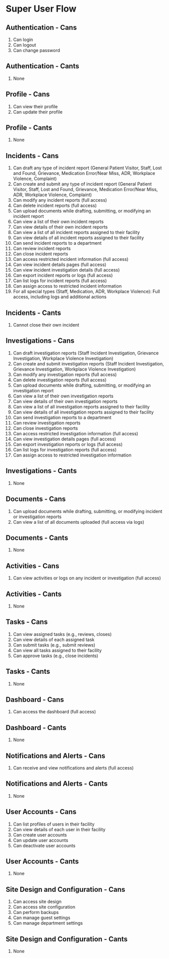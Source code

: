 # Super User Flow

## Authentication - Cans

1. Can login
2. Can logout
3. Can change password

## Authentication - Cants

1. None

## Profile - Cans

1. Can view their profile
2. Can update their profile

## Profile - Cants

1. None

## Incidents - Cans

1. Can draft any type of incident report (General Patient Visitor, Staff, Lost and Found, Grievance, Medication Error/Near Miss, ADR, Workplace Violence, Complaint)
2. Can create and submit any type of incident report (General Patient Visitor, Staff, Lost and Found, Grievance, Medication Error/Near Miss, ADR, Workplace Violence, Complaint)
3. Can modify any incident reports (full access)
4. Can delete incident reports (full access)
5. Can upload documents while drafting, submitting, or modifying an incident report
6. Can view a list of their own incident reports
7. Can view details of their own incident reports
8. Can view a list of all incident reports assigned to their facility
9. Can view details of all incident reports assigned to their facility
10. Can send incident reports to a department
11. Can review incident reports
12. Can close incident reports
13. Can access restricted incident information (full access)
14. Can view incident details pages (full access)
15. Can view incident investigation details (full access)
16. Can export incident reports or logs (full access)
17. Can list logs for incident reports (full access)
18. Can assign access to restricted incident information
19. For all special types (Staff, Medication, ADR, Workplace Violence): Full access, including logs and additional actions

## Incidents - Cants

1. Cannot close their own incident

## Investigations - Cans

1. Can draft investigation reports (Staff Incident Investigation, Grievance Investigation, Workplace Violence Investigation)
2. Can create and submit investigation reports (Staff Incident Investigation, Grievance Investigation, Workplace Violence Investigation)
3. Can modify any investigation reports (full access)
4. Can delete investigation reports (full access)
5. Can upload documents while drafting, submitting, or modifying an investigation report
6. Can view a list of their own investigation reports
7. Can view details of their own investigation reports
8. Can view a list of all investigation reports assigned to their facility
9. Can view details of all investigation reports assigned to their facility
10. Can send investigation reports to a department
11. Can review investigation reports
12. Can close investigation reports
13. Can access restricted investigation information (full access)
14. Can view investigation details pages (full access)
15. Can export investigation reports or logs (full access)
16. Can list logs for investigation reports (full access)
17. Can assign access to restricted investigation information

## Investigations - Cants

1. None

## Documents - Cans

1. Can upload documents while drafting, submitting, or modifying incident or investigation reports
2. Can view a list of all documents uploaded (full access via logs)

## Documents - Cants

1. None

## Activities - Cans

1. Can view activities or logs on any incident or investigation (full access)

## Activities - Cants

1. None

## Tasks - Cans

1. Can view assigned tasks (e.g., reviews, closes)
2. Can view details of each assigned task
3. Can submit tasks (e.g., submit reviews)
4. Can view all tasks assigned to their facility
5. Can approve tasks (e.g., close incidents)

## Tasks - Cants

1. None

## Dashboard - Cans

1. Can access the dashboard (full access)

## Dashboard - Cants

1. None

## Notifications and Alerts - Cans

1. Can receive and view notifications and alerts (full access)

## Notifications and Alerts - Cants

1. None

## User Accounts - Cans

1. Can list profiles of users in their facility
2. Can view details of each user in their facility
3. Can create user accounts
4. Can update user accounts
5. Can deactivate user accounts

## User Accounts - Cants

1. None

## Site Design and Configuration - Cans

1. Can access site design
2. Can access site configuration
3. Can perform backups
4. Can manage guest settings
5. Can manage department settings

## Site Design and Configuration - Cants

1. None

